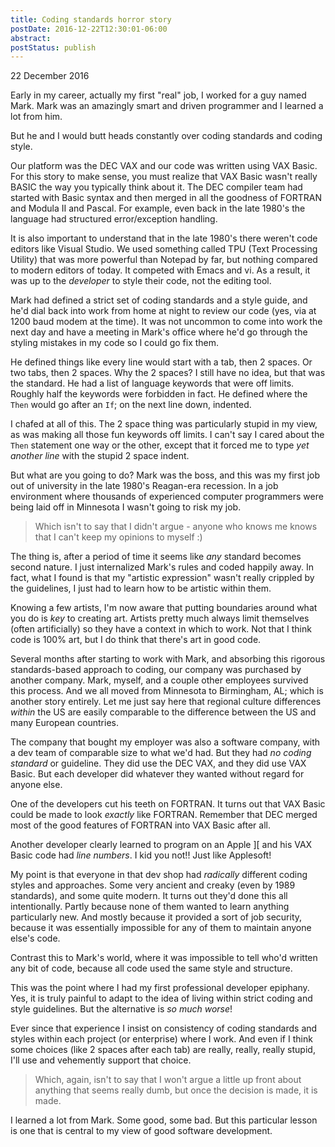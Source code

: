 ```yaml
---
title: Coding standards horror story
postDate: 2016-12-22T12:30:01-06:00
abstract: 
postStatus: publish
---
```

22 December 2016

Early in my career, actually my first "real" job, I worked for a guy named Mark. Mark was an amazingly smart and driven programmer and I learned a lot from him.

But he and I would butt heads constantly over coding standards and coding style.

Our platform was the DEC VAX and our code was written using VAX Basic. For this story to make sense, you must realize that VAX Basic wasn't really BASIC the way you typically think about it. The DEC compiler team had started with Basic syntax and then merged in all the goodness of FORTRAN and Modula II and Pascal. For example, even back in the late 1980's the language had structured error/exception handling.

It is also important to understand that in the late 1980's there weren't code editors like Visual Studio. We used something called TPU (Text Processing Utility) that was more powerful than Notepad by far, but nothing compared to modern editors of today. It competed with Emacs and vi. As a result, it was up to the *developer* to style their code, not the editing tool.

Mark had defined a strict set of coding standards and a style guide, and he'd dial back into work from home at night to review our code (yes, via at 1200 baud modem at the time). It was not uncommon to come into work the next day and have a meeting in Mark's office where he'd go through the styling mistakes in my code so I could go fix them.

He defined things like every line would start with a tab, then 2 spaces. Or two tabs, then 2 spaces. Why the 2 spaces? I still have no idea, but that was the standard. He had a list of language keywords that were off limits. Roughly half the keywords were forbidden in fact. He defined where the `Then` would go after an `If`; on the next line down, indented.

I chafed at all of this. The 2 space thing was particularly stupid in my view, as was making all those fun keywords off limits. I can't say I cared about the `Then` statement one way or the other, except that it forced me to type *yet another line* with the stupid 2 space indent.

But what are you going to do? Mark was the boss, and this was my first job out of university in the late 1980's Reagan-era recession. In a job environment where thousands of experienced computer programmers were being laid off in Minnesota I wasn't going to risk my job.


> Which isn't to say that I didn't argue - anyone who knows me knows that I can't keep my opinions to myself :)


The thing is, after a period of time it seems like *any* standard becomes second nature. I just internalized Mark's rules and coded happily away. In fact, what I found is that my "artistic expression" wasn't really crippled by the guidelines, I just had to learn how to be artistic within them.

Knowing a few artists, I'm now aware that putting boundaries around what you do is *key* to creating art. Artists pretty much always limit themselves (often artificially) so they have a context in which to work. Not that I think code is 100% art, but I do think that there's art in good code.

Several months after starting to work with Mark, and absorbing this rigorous standards-based approach to coding, our company was purchased by another company. Mark, myself, and a couple other employees survived this process. And we all moved from Minnesota to Birmingham, AL; which is another story entirely. Let me just say here that regional culture differences *within* the US are easily comparable to the difference between the US and many European countries.

The company that bought my employer was also a software company, with a dev team of comparable size to what we'd had. But they had *no coding standard* or guideline. They did use the DEC VAX, and they did use VAX Basic. But each developer did whatever they wanted without regard for anyone else.

One of the developers cut his teeth on FORTRAN. It turns out that VAX Basic could be made to look *exactly* like FORTRAN. Remember that DEC merged most of the good features of FORTRAN into VAX Basic after all.

Another developer clearly learned to program on an Apple ][ and his VAX Basic code had *line numbers*. I kid you not!! Just like Applesoft!

My point is that everyone in that dev shop had *radically* different coding styles and approaches. Some very ancient and creaky (even by 1989 standards), and some quite modern. It turns out they'd done this all intentionally. Partly because none of them wanted to learn anything particularly new. And mostly because it provided a sort of job security, because it was essentially impossible for any of them to maintain anyone else's code.

Contrast this to Mark's world, where it was impossible to tell who'd written any bit of code, because all code used the same style and structure.

This was the point where I had my first professional developer epiphany. Yes, it is truly painful to adapt to the idea of living within strict coding and style guidelines. But the alternative is *so much worse*!

Ever since that experience I insist on consistency of coding standards and styles within each project (or enterprise) where I work. And even if I think some choices (like 2 spaces after each tab) are really, really, really stupid, I'll use and vehemently support that choice.


> Which, again, isn't to say that I won't argue a little up front about anything that seems really dumb, but once the decision is made, it is made.


I learned a lot from Mark. Some good, some bad. But this particular lesson is one that is central to my view of good software development.
